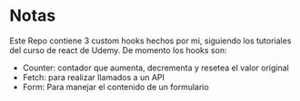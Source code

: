 # Notas

Este Repo contiene 3 custom hooks hechos por mi, siguiendo los tutoriales del curso de react de Udemy.
De momento los hooks son:
- Counter: contador que aumenta, decrementa y resetea el valor original
- Fetch: para realizar llamados a un API
- Form: Para manejar el contenido de un formulario